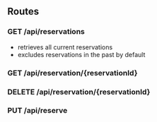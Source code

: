 ## Routes

### GET /api/reservations
- retrieves all current reservations
- excludes reservations in the past by default
### GET /api/reservation/{reservationId}
### DELETE /api/reservation/{reservationId}
### PUT /api/reserve
